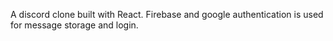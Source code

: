 A discord clone built with React. Firebase and google authentication is used for message storage and login.
